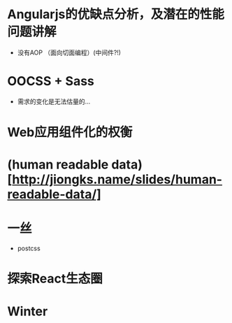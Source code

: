 # Angularjs的优缺点分析，及潜在的性能问题讲解
* 没有AOP （面向切面编程）(中间件?!)

# OOCSS + Sass
* 需求的变化是无法估量的...

# Web应用组件化的权衡

# (human readable data)[http://jiongks.name/slides/human-readable-data/]

# 一丝
* postcss

# 探索React生态圈

# Winter
